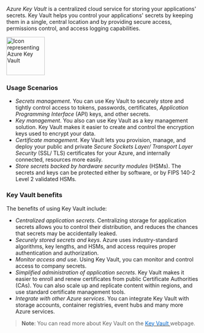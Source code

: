 


*Azure Key Vault* is a centralized cloud service for storing your applications' secrets. Key Vault helps you control your applications' secrets by keeping them in a single, central location and by providing secure access, permissions control, and access logging capabilities.


<p style="text-align:left;"><img src="../Linked_Image_Files/keyvault.png" width="100" height="100" alt="Icon representing Azure Key Vault"></p>


### Usage Scenarios

- *Secrets management*. You can use Key Vault to securely store and tightly control access to tokens, passwords, certificates, *Application Programming Interface* (API) keys, and other secrets.
- *Key management*. You also can use Key Vault as a key management solution. Key Vault makes it easier to create and control the encryption keys used to encrypt your data.
- *Certificate management*. Key Vault lets you provision, manage, and deploy your public and private *Secure Sockets Layer/ Transport Layer Security* (SSL/ TLS) certificates for your Azure, and internally connected, resources more easily.
- *Store secrets backed by hardware security modules* (HSMs). The secrets and keys can be protected either by software, or by FIPS 140-2 Level 2 validated HSMs.


### Key Vault benefits

The benefits of using Key Vault include:

- *Centralized application secrets*. Centralizing storage for application secrets allows you to control their distribution, and reduces the chances that secrets may be accidentally leaked.
- *Securely stored secrets and keys*. Azure uses industry-standard algorithms, key lengths, and HSMs, and access requires proper authentication and authorization.
- *Monitor access and use*. Using Key Vault, you can monitor and control access to company secrets.
- *Simplified administration of application secrets*. Key Vault makes it easier to enroll and renew certificates from public Certificate Authorities (CAs). You can also scale up and replicate content within regions, and use standard certificate management tools.
- *Integrate with other Azure services*. You can integrate Key Vault with storage accounts, container registries, event hubs and many more Azure services.



> **Note**: You can read more about Key Vault on the <a href="https://azure.microsoft.com/en-us/services/key-vault/" target="_blank"><span style="color: #0066cc;" color="#0066cc">Key Vault </span></a>webpage.